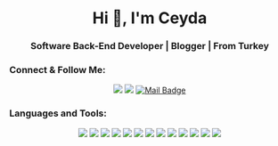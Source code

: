 ﻿<div align=center>
 <h1 align="center">Hi 👋, I'm Ceyda</h1>
<h3 align="center">Software Back-End Developer | Blogger |  From Turkey</h3>

<h3 align="left">Connect & Follow Me:</h3>

[![](https://img.shields.io/badge/linkedin-%230077B5.svg?&style=for-the-badge&logo=linkedin&logoColor=white)](https://www.linkedin.com/in/ceydatekin/)
[![](https://img.shields.io/badge/medium-%230077B5.svg?&style=for-the-badge&logo=medium&logoColor=white)](https://medium.com/@ceydatekn85)
[![Mail Badge](https://img.shields.io/badge/ceydatekn85@gmail.com-c14438?style=for-the-badge&logo=Gmail&logoColor=white&link=mailto:ceydatekn85@gmail.com)](mailto:ceydatekn85@gmail.com)

<h3 align="left">Languages and Tools:</h3>

![](https://img.shields.io/badge/C%23-239120?style=for-the-badge&logo=c-sharp&logoColor=white)
![](https://img.shields.io/badge/.NET-512BD4?style=for-the-badge&logo=dotnet&logoColor=white)
![](https://img.shields.io/badge/json-5E5C5C?style=for-the-badge&logo=json&logoColor=white)
![](https://img.shields.io/badge/MySQL-00000F?style=for-the-badge&logo=mysql&logoColor=white)
![](https://img.shields.io/badge/PostgreSQL-316192?style=for-the-badge&logo=postgresql&logoColor=white)
![](https://img.shields.io/badge/SQLite-07405E?style=for-the-badge&logo=sqlite&logoColor=white)
![](https://img.shields.io/badge/RabbitMq-FF6600?style=for-the-badge&logo=rabbitmq&logoColor=white)
![](https://img.shields.io/badge/Redis-FF4438?style=for-the-badge&logo=redis&logoColor=white)
![](https://img.shields.io/badge/MongoDb-47A248?style=for-the-badge&logo=mongodb&logoColor=white)
![](https://img.shields.io/badge/Ocpp1.6-07405E?style=for-the-badge&logo=ocpp1.6&logoColor=white)
![](https://img.shields.io/badge/WebSocket-07405E?style=for-the-badge&logo=websocket&logoColor=white)
![](https://img.shields.io/badge/aws-232F3E?style=for-the-badge&logo=aws&logoColor=white)
![](https://img.shields.io/badge/google-4285F4?style=for-the-badge&logo=google&logoColor=white)





![]()

</div>
